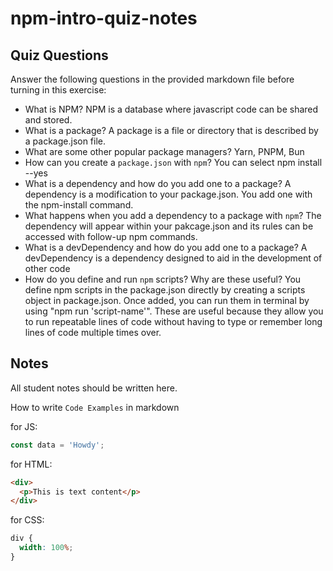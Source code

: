 # npm-intro-quiz-notes

## Quiz Questions

Answer the following questions in the provided markdown file before turning in this exercise:

- What is NPM?
  NPM is a database where javascript code can be shared and stored.
- What is a package?
  A package is a file or directory that is described by a package.json file.
- What are some other popular package managers?
  Yarn, PNPM, Bun
- How can you create a `package.json` with `npm`?
  You can select npm install --yes
- What is a dependency and how do you add one to a package?
  A dependency is a modification to your package.json. You add one with the npm-install command.
- What happens when you add a dependency to a package with `npm`?
  The dependency will appear within your pakcage.json and its rules can be accessed with follow-up npm commands.
- What is a devDependency and how do you add one to a package?
  A devDependency is a dependency designed to aid in the development of other code
- How do you define and run `npm` scripts? Why are these useful?
  You define npm scripts in the package.json directly by creating a scripts object in package.json. Once added, you can run them in terminal by using "npm run 'script-name'". These are useful because they allow you to run repeatable lines of code without having to type or remember long lines of code multiple times over.

## Notes

All student notes should be written here.

How to write `Code Examples` in markdown

for JS:

```javascript
const data = 'Howdy';
```

for HTML:

```html
<div>
  <p>This is text content</p>
</div>
```

for CSS:

```css
div {
  width: 100%;
}
```
